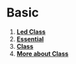 # Basic

1. **[Led Class](led_class/)**
2. **[Essential](essential/)**
3. **[Class](class/)**
4. **[More about Class](class_more/)**